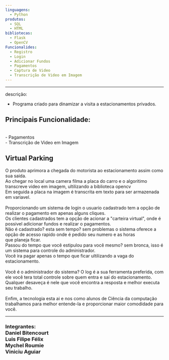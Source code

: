 ```yaml
---
linguagens:
  - Python
produtos:
  - SQL
  - HTML
bibliotecas:
  - Flask
  - OpenCV
Funcionalides:
  - Registro
  - Login
  - Adicionar Fundos
  - Pagamentos
  - Captura de Video
  - Transcrição de Video em Imagem
---
```

---
descrição:
  - Programa criado para dinamizar a visita a estacionamentos privados.
<h2>Principais Funcionalidade:</h2><br>
  - Pagamentos<br>
  - Transcrição de Video em Imagem<br>
<h2>Virtual Parking</h2>
O produto aprimora a chegada do motorista ao estacionamento assim como sua saida.<br>
Ao chegar no local uma camera filma a placa do carro e o algoritimo transcreve video em imagem, ultilizando a biblioteca opencv<br>
Em seguida a placa na imagem é transcrita em texto para ser armazenada em variavel.<br>
<br>
Proporcionando um sistema de login o usuario cadastrado tem a opção de realizar o pagamento em apenas alguns cliques.<br>
Os clientes cadastrados tem a opção de acionar a "carteira virtual", onde é possivel adicionar fundos e realizar o pagamentos.<br>
Não é cadastrado? esta sem tempo? sem problemas o sistema oferece a opção de acesso rapido onde é pedido seu numero e as horas<br>
que planeja ficar.<br>
Passou do tempo que você estipulou para você mesmo? sem bronca, isso é um sistema para controle do administrador.<br>
Você ira pagar apenas o tempo que ficar ultilizando a vaga do estacionamento.<br><br>
Você é o administrador do sistema? O log é a sua ferramenta preferida, com ele você tera total controle sobre quem entra e sai do estacionamento.<br>
Qualquer desaveça é nele que você encontra a resposta e melhor executa seu trabalho.<br>
<br>
Enfim, a tecnologia esta ai e nos como alunos de Ciência da computação trabalhamos para melhor entende-la e proporcionar maior comodidade para você.
<hr>
<h3>Integrantes:<br>
  Daniel Bitencourt<br>
  Luis Filipe Félix<br>
  Mychel Roumie<br>
  Viniciu Aguiar<br>
  </h3>


